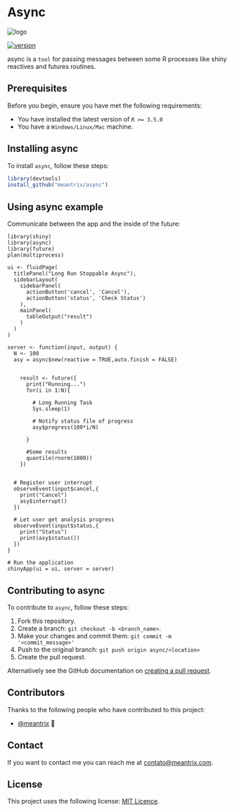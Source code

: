 # Async

![logo](https://github.com/meantrix/graphicalresources/blob/master/logo-meantrix/header_transparente_colorido.png)

<!--- These are examples. See https://shields.io for others or to customize this set of shields. You might want to include dependencies, project status and licence info here --->
[![version](https://img.shields.io/badge/version-0.0.1-green.svg)](https://semver.org)


async is a `tool` for passing messages between some R processes like shiny reactives and futures routines.



## Prerequisites

Before you begin, ensure you have met the following requirements:
* You have installed the latest version of `R >= 3.5.0`
* You have a `Windows/Linux/Mac` machine.

## Installing async

To install `async`, follow these steps:


``` r
library(devtools)
install_github("meantrix/async")
```

## Using async example

Communicate between the app and the inside of the future:

```
library(shiny)
library(async)
library(future)
plan(multiprocess)

ui <- fluidPage(
  titlePanel("Long Run Stoppable Async"),
  sidebarLayout(
    sidebarPanel(
      actionButton('cancel', 'Cancel'),
      actionButton('status', 'Check Status')
    ),
    mainPanel(
      tableOutput("result")
    )
  )
)

server <- function(input, output) {
  N <- 100
  asy = async$new(reactive = TRUE,auto.finish = FALSE)


    result <- future({
      print("Running...")
      for(i in 1:N){

        # Long Running Task
        Sys.sleep(1)

        # Notify status file of progress
        asy$progress(100*i/N)

      }

      #Some results
      quantile(rnorm(1000))
    })


  # Register user interrupt
  observeEvent(input$cancel,{
    print("Cancel")
    asy$interrupt()
  })

  # Let user get analysis progress
  observeEvent(input$status,{
    print("Status")
    print(asy$status())
  })
}

# Run the application
shinyApp(ui = ui, server = server)
```


## Contributing to async

To contribute to `async`, follow these steps:

1. Fork this repository.
2. Create a branch: `git checkout -b <branch_name>`.
3. Make your changes and commit them: `git commit -m '<commit_message>'`
4. Push to the original branch: `git push origin async/<location>`
5. Create the pull request.

Alternatively see the GitHub documentation on [creating a pull request](https://help.github.com/en/github/collaborating-with-issues-and-pull-requests/creating-a-pull-request).

## Contributors

Thanks to the following people who have contributed to this project:

* [@meantrix](https://github.com/meantrix) 📖

## Contact

If you want to contact me you can reach me at <contato@meantrix.com>.

## License

This project uses the following license: [MIT Licence](<https://github.com/meantrix/async/blob/master/LICENSE>).




